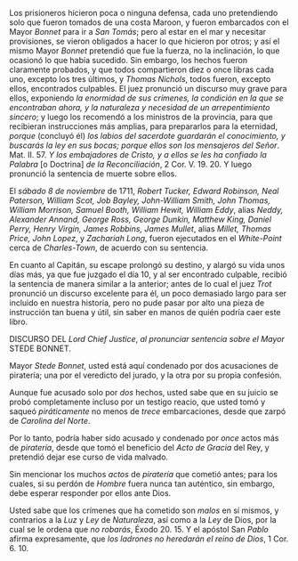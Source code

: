Los prisioneros hicieron poca o ninguna defensa, cada uno pretendiendo solo que fueron tomados de una costa Maroon, y fueron embarcados con el Mayor *Bonnet* para ir a *San Tomás*; pero al estar en el mar y necesitar provisiones, se vieron obligados a hacer lo que hicieron por otros; y así el mismo Mayor *Bonnet* pretendió que fue la fuerza, no la inclinación, lo que ocasionó lo que había sucedido. Sin embargo, los hechos fueron claramente probados, y que todos compartieron diez o once libras cada uno, excepto los tres últimos, y *Thomas Nichols*, todos fueron, excepto ellos, encontrados culpables. El juez pronunció un discurso muy grave para ellos, exponiendo *la enormidad de sus crímenes, la condición en la que se encontraban ahora, y la naturaleza y necesidad de un arrepentimiento sincero*; y luego los recomendó a los ministros de la provincia, para que recibieran instrucciones más amplias, para prepararlos para la eternidad, *porque* (concluyó él) *los labios del sacerdote guardarán el conocimiento, y buscarás la ley en sus bocas; porque ellos son los mensajeros del Señor*. Mat. II. 57. *Y los embajadores de Cristo, y a ellos se les ha confiado la Palabra* [o Doctrina] *de la Reconciliación*, 2 Cor. V. 19. 20. Y luego pronunció la sentencia de muerte sobre ellos.

El *sábado 8 de noviembre* de 1711, *Robert Tucker, Edward Robinson, Neal Paterson, William Scot, Job Bayley, John-William Smith, John Thomas, William Morrison, Samuel Booth, William Hewit, William Eddy*, alias *Neddy, Alexander Annand, George Ross, George Dunkin, Matthew King, Daniel Perry, Henry Virgin, James Robbins, James Mullet*, alias *Millet, Thomas Price, John Lopez*, y *Zachariah Long*, fueron ejecutados en el *White-Point* cerca de *Charles-Town*, de acuerdo con su sentencia.

En cuanto al Capitán, su escape prolongó su destino, y alargó su vida unos días más, ya que fue juzgado el día 10, y al ser encontrado culpable, recibió la sentencia de manera similar a la anterior; antes de lo cual el juez *Trot* pronunció un discurso excelente para él, un poco demasiado largo para ser incluido en nuestra historia, pero no pude pasar por alto una pieza de instrucción tan buena y útil, sin saber en manos de quién podría caer este libro.

DISCURSO DEL *Lord Chief Justice*, *al pronunciar sentencia sobre el Mayor* STEDE BONNET.

Mayor *Stede Bonnet*, usted está aquí condenado por dos acusaciones de piratería; una por el veredicto del jurado, y la otra por su propia confesión.

Aunque fue acusado solo por *dos* hechos, usted sabe que en su juicio se probó completamente incluso por un testigo reacio, que usted tomó y saqueó *piráticamente* no menos de *trece* embarcaciones, desde que zarpó de *Carolina del Norte*.

Por lo tanto, podría haber sido acusado y condenado por *once* actos más de *piratería*, desde que tomó el beneficio del *Acto de Gracia* del Rey, y pretendió dejar ese curso de vida malvado.

Sin mencionar los muchos *actos* de *piratería* que cometió antes; para los cuales, si su perdón de *Hombre* fuera nunca tan auténtico, sin embargo, debe esperar responder por ellos ante Dios.

Usted sabe que los crímenes que ha cometido son *malos* en sí mismos, y contrarios a la *Luz* y *Ley* de *Naturaleza*, así como a la *Ley* de Dios, por la cual se le ordena que *no robarás*, Éxodo 20. 15. Y el apóstol San *Pablo* afirma expresamente, que *los ladrones no heredarán el reino de Dios*, 1 Cor. 6. 10.